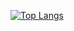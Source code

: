 [![Top Langs](https://github-readme-stats.vercel.app/api/top-langs/?username=Secd0g)](https://github.com/Secd0g/github-readme-stats)
